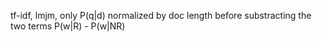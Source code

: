 tf-idf, lmjm, only P(q|d)
normalized by doc length before substracting the two terms P(w|R) - P(w|NR)